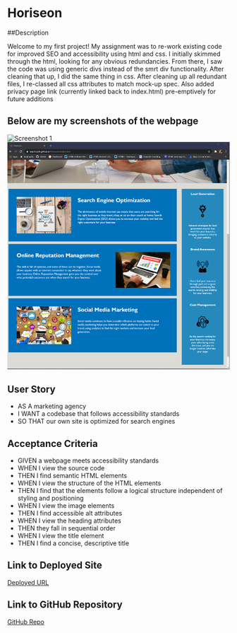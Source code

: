 # Horiseon

##Description

Welcome to my first project! My assignment was to re-work existing code for improved SEO and accessibility using html and css. I initially skimmed through the html, looking for any obvious redundancies. From there, I saw the code was  using generic divs instead of the smrt div functionality. After cleaning that up, I did the same thing in css. After cleaning up all redundant files, I re-classed all css attributes to match mock-up spec. Also added privacy page link (currently linked back to index.html) pre-emptively for future additions

## Below are my screenshots of the webpage

![Screenshot 1](./assets/images/screenshot-1.PNG)
![Screenshot 2](./assets/images/screenshot-2.PNG)

## User Story
* AS A marketing agency
* I WANT a codebase that follows accessibility standards
* SO THAT our own site is optimized for search engines

## Acceptance Criteria
* GIVEN a webpage meets accessibility standards
* WHEN I view the source code
* THEN I find semantic HTML elements
* WHEN I view the structure of the HTML elements
* THEN I find that the elements follow a logical structure independent of styling and positioning
* WHEN I view the image elements
* THEN I find accessible alt attributes
* WHEN I view the heading attributes
* THEN they fall in sequential order
* WHEN I view the title element
* THEN I find a concise, descriptive title


## Link to Deployed Site

[Deployed URL](https://suschuk24.github.io/horiseon/index.html)

## Link to GitHub Repository

[GitHub Repo](https://github.com/suschuk24/run-buddy)
